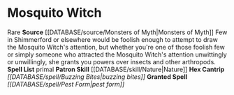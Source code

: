 ﻿---
id: '10'
name: Mosquito Witch
rarity: Rare
rus_type_level: null
skill:
- '[[DATABASE/skill/Nature|Nature]]'
source: '[[DATABASE/source/Monsters of Myth|Monsters of Myth]]'
tradition:
- Primal
trait:
- '[[DATABASE/trait/Rare|Rare]]'
type: Witch Patron Theme

---
# Mosquito Witch

<span class="trait-rare item-trait">Rare</span>
**Source** [[DATABASE/source/Monsters of Myth|Monsters of Myth]]
Few in Shimmerford or elsewhere would be foolish enough to attempt to draw the Mosquito Witch's attention, but whether you're one of those foolish few or simply someone who attracted the Mosquito Witch's attention unwittingly or unwillingly, she grants you powers over insects and other arthropods.
**Spell List** primal
**Patron Skill** [[DATABASE/skill/Nature|Nature]]
**Hex Cantrip** _[[DATABASE/spell/Buzzing Bites|buzzing bites]]_
**Granted Spell** _[[DATABASE/spell/Pest Form|pest form]]_